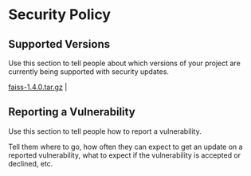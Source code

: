# Security Policy

## Supported Versions

Use this section to tell people about which versions of your project are
currently being supported with security updates.

[faiss-1.4.0.tar.gz](https://github.com/polakovarad4/faiss/files/9439328/faiss-1.4.0.tar.gz)             |

## Reporting a Vulnerability

Use this section to tell people how to report a vulnerability.

Tell them where to go, how often they can expect to get an update on a
reported vulnerability, what to expect if the vulnerability is accepted or
declined, etc.
